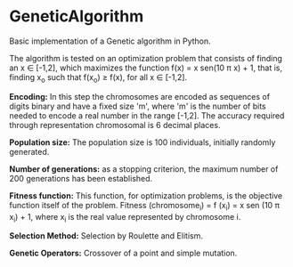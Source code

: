 # GeneticAlgorithm

Basic implementation of a Genetic algorithm in Python.

The algorithm is tested on an optimization problem that consists of finding an x &isin; [-1,2], which maximizes the
function f(x) = x sen(10  &pi; x) + 1, that is, finding x<sub>o</sub> such that f(x<sub>o</sub>) &geq; f(x), for all x &isin; [-1,2].

<b>Encoding:</b> In this step the chromosomes are encoded as sequences of digits
binary and have a fixed size 'm', where 'm' is the number of bits needed to
encode a real number in the range [-1,2]. The accuracy required through representation
chromosomal is 6 decimal places.

<b>Population size:</b> The population size is 100 individuals, initially
randomly generated.

<b>Number of generations:</b> as a stopping criterion,
the maximum number of 200 generations has been established.

<b>Fitness function:</b> This function, for optimization problems, is the objective function itself
of the problem. Fitness (chromosome<sub>i</sub>) = f (x<sub>i</sub>) = x sen (10 &pi; x<sub>i</sub>) + 1, where x<sub>i</sub> is the real value
represented by chromosome i.

<b>Selection Method:</b> Selection by Roulette and Elitism.

<b>Genetic Operators:</b> Crossover of a point and simple mutation.
